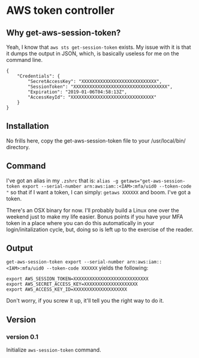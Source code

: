 # AWS token controller

## Why get-aws-session-token?

Yeah, I know that `aws sts get-session-token` exists.  My issue with it is that it dumps the output in JSON, which, is basically useless for me on the command line.

```
{
    "Credentials": {
        "SecretAccessKey": "XXXXXXXXXXXXXXXXXXXXXXXXXXXX",
        "SessionToken": "XXXXXXXXXXXXXXXXXXXXXXXXXXXXXXXXXXX",
        "Expiration": "2019-01-06T04:58:13Z",
        "AccessKeyId": "XXXXXXXXXXXXXXXXXXXXXXXXXXXXXXX"
    }
}
``` 


## Installation

No frills here, copy the get-aws-session-token file to your /usr/local/bin/ directory.  

## Command

I've got an alias in my `.zshrc` that is:
`alias -g getaws="get-aws-session-token export --serial-number arn:aws:iam::<IAM>:mfa/uid0 --token-code "` so that if I want a token, I can simply:
`getaws XXXXXX` and boom.  I've got a token.  

There's an OSX binary for now.  I'll probably build a Linux one over the weekend just to make my life easier.  Bonus points if you have your MFA token in a place where you can do this automatically in your login/initalization cycle, but, doing so is left up  to the exercise of the reader.  

## Output

`get-aws-session-token export --serial-number arn:aws:iam::<IAM>:mfa/uid0 --token-code XXXXXX` yields the following:

```
export AWS_SESSION_TOKEN=XXXXXXXXXXXXXXXXXXXXXXXXXXXX
export AWS_SECRET_ACCESS_KEY=XXXXXXXXXXXXXXXXXXXX
export AWS_ACCESS_KEY_ID=XXXXXXXXXXXXXXXXXXXX
```

Don't worry, if you screw it up, it'll tell you the right way to do it.

## Version

### version 0.1
Initialize `aws-session-token` command.

